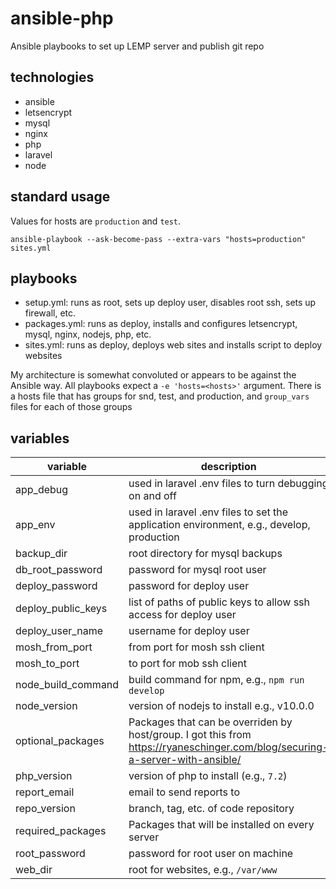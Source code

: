 # ansible-php

Ansible playbooks to set up LEMP server and publish git repo

## technologies
- ansible
- letsencrypt
- mysql
- nginx
- php
- laravel
- node

## standard usage
Values for hosts are `production` and `test`.
```
ansible-playbook --ask-become-pass --extra-vars "hosts=production" sites.yml
```

## playbooks
- setup.yml: runs as root, sets up deploy user, disables root ssh, sets up firewall, etc.
- packages.yml: runs as deploy, installs and configures letsencrypt, mysql, nginx, nodejs, php, etc.
- sites.yml: runs as deploy, deploys web sites and installs script to deploy websites

My architecture is somewhat convoluted or appears to be against the Ansible way. All playbooks expect a `-e 'hosts=<hosts>'` argument. There is a hosts file that has groups for snd, test, and production, and `group_vars` files for each of those groups 

## variables
| variable | description |
|----------|-------------|
|app_debug| used in laravel .env files to turn debugging on and off |
|app_env| used in laravel .env files to set the application environment, e.g., develop, production |
|backup_dir| root directory for mysql backups |
|db_root_password| password for mysql root user |
|deploy_password| password for deploy user |
|deploy_public_keys| list of paths of public keys to allow ssh access for deploy user |
|deploy_user_name| username for deploy user |
|mosh_from_port| from port for mosh ssh client |
|mosh_to_port| to port for mob ssh client |
|node_build_command| build command for npm, e.g., `npm run develop` |
|node_version| version of nodejs to install e.g., v10.0.0 |
|optional_packages| Packages that can be overriden by host/group. I got this from https://ryaneschinger.com/blog/securing-a-server-with-ansible/ |
|php_version| version of php to install (e.g., `7.2`) |
|report_email| email to send reports to |
|repo_version| branch, tag, etc. of code repository |
|required_packages| Packages that will be installed on every server |
|root_password| password for root user on machine |
|web_dir| root for websites, e.g., `/var/www` |




